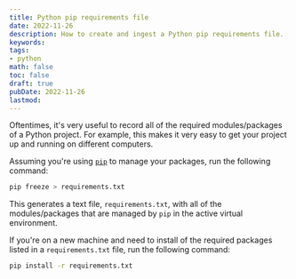 ```yaml
---
title: Python pip requirements file
date: 2022-11-26
description: How to create and ingest a Python pip requirements file.
keywords:
tags:
- python
math: false
toc: false
draft: true
pubDate: 2022-11-26
lastmod:
---
```


Oftentimes, it's very useful to record all of the required modules/packages of a Python project. For example, this makes it very easy to get your project up and running on different computers. 

Assuming you're using [`pip`](https://pypi.org/project/pip/) to manage your packages, run the following command:

```bash
pip freeze > requirements.txt
```

This generates a text file, `requirements.txt`, with all of the modules/packages that are managed by `pip` in the active virtual environment.

If you're on a new machine and need to install of the required packages listed in a `requirements.txt` file, run the following command:

```bash
pip install -r requirements.txt
```
